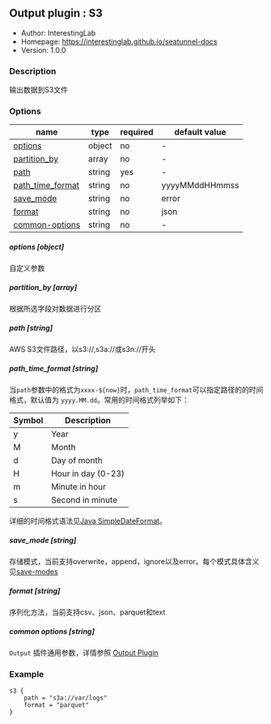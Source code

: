 ## Output plugin : S3

* Author: InterestingLab
* Homepage: https://interestinglab.github.io/seatunnel-docs
* Version: 1.0.0

### Description

输出数据到S3文件

### Options

| name | type | required | default value |
| --- | --- | --- | --- |
| [options](#options-object) | object | no | - |
| [partition_by](#partition_by-array) | array | no | - |
| [path](#path-string) | string | yes | - |
| [path_time_format](#path_time_format-string) | string | no | yyyyMMddHHmmss |
| [save_mode](#save_mode-string) | string | no | error |
| [format](#format-string) | string | no | json |
| [common-options](#common-options-string)| string | no | - |

##### options [object]

自定义参数

##### partition_by [array]

根据所选字段对数据进行分区

##### path [string]

AWS S3文件路径，以s3://,s3a://或s3n://开头

##### path_time_format [string]

当`path`参数中的格式为`xxxx-${now}`时，`path_time_format`可以指定路径的的时间格式，默认值为 `yyyy.MM.dd`。常用的时间格式列举如下：

| Symbol | Description |
| --- | --- |
| y | Year |
| M | Month |
| d | Day of month |
| H | Hour in day (0-23) |
| m | Minute in hour |
| s | Second in minute |

详细的时间格式语法见[Java SimpleDateFormat](https://docs.oracle.com/javase/tutorial/i18n/format/simpleDateFormat.html)。

##### save_mode [string]

存储模式，当前支持overwrite，append，ignore以及error。每个模式具体含义见[save-modes](http://spark.apache.org/docs/2.2.0/sql-programming-guide.html#save-modes)

##### format [string]

序列化方法，当前支持csv、json、parquet和text

##### common options [string]

`Output` 插件通用参数，详情参照 [Output Plugin](/zh-cn/v1/configuration/output-plugin)

### Example

```
s3 {
    path = "s3a://var/logs"
    format = "parquet"
}
```
